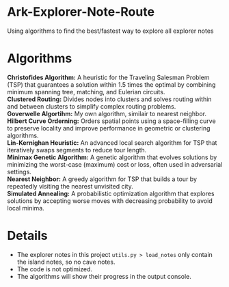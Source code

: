 # Ark-Explorer-Note-Route  
Using algorithms to find the best/fastest way to explore all explorer notes  

# Algorithms  
**Christofides Algorithm:** A heuristic for the Traveling Salesman Problem (TSP) that guarantees a solution within 1.5 times the optimal by combining minimum spanning tree, matching, and Eulerian circuits.  
**Clustered Routing:** Divides nodes into clusters and solves routing within and between clusters to simplify complex routing problems.  
**Goverwelle Algortihm:** My own algorithm, similair to nearest neighbor.  
**Hilbert Curve Orderning:** Orders spatial points using a space-filling curve to preserve locality and improve performance in geometric or clustering algorithms.  
**Lin-Kernighan Heuristic:** An advanced local search algorithm for TSP that iteratively swaps segments to reduce tour length.  
**Minimax Genetic Algorithm:** A genetic algorithm that evolves solutions by minimizing the worst-case (maximum) cost or loss, often used in adversarial settings.  
**Nearest Neighbor:** A greedy algorithm for TSP that builds a tour by repeatedly visiting the nearest unvisited city.  
**Simulated Annealing:** A probabilistic optimization algorithm that explores solutions by accepting worse moves with decreasing probability to avoid local minima.  

# Details
- The explorer notes in this project `utils.py > load_notes` only contain the island notes, so no cave notes.  
- The code is not optimized.  
- The algorithms will show their progress in the output console.  